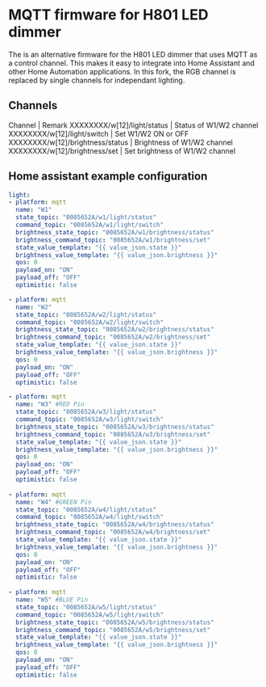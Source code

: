 # MQTT firmware for H801 LED dimmer

The is an alternative firmware for the H801 LED dimmer that uses MQTT as a control channel. This makes it easy to integrate into Home Assistant and other Home Automation applications. In this fork, the RGB channel is replaced by single channels for independant lighting.

## Channels

Channel | Remark
XXXXXXXX/w[12]/light/status | Status of W1/W2 channel
XXXXXXXX/w[12]/light/switch | Set W1/W2 ON or OFF
XXXXXXXX/w[12]/brightness/status | Brightness of W1/W2 channel
XXXXXXXX/w[12]/brightness/set | Set brightness of W1/W2 channel

## Home assistant example configuration

```yaml
light:
- platform: mqtt
  name: "W1"
  state_topic: "0085652A/w1/light/status"
  command_topic: "0085652A/w1/light/switch"
  brightness_state_topic: "0085652A/w1/brightness/status"
  brightness_command_topic: "0085652A/w1/brightness/set"
  state_value_template: "{{ value_json.state }}"
  brightness_value_template: "{{ value_json.brightness }}"
  qos: 0
  payload_on: "ON"
  payload_off: "OFF"
  optimistic: false

- platform: mqtt
  name: "W2"
  state_topic: "0085652A/w2/light/status"
  command_topic: "0085652A/w2/light/switch"
  brightness_state_topic: "0085652A/w2/brightness/status"
  brightness_command_topic: "0085652A/w2/brightness/set"
  state_value_template: "{{ value_json.state }}"
  brightness_value_template: "{{ value_json.brightness }}"
  qos: 0
  payload_on: "ON"
  payload_off: "OFF"
  optimistic: false

- platform: mqtt
  name: "W3" #RED Pin
  state_topic: "0085652A/w3/light/status"
  command_topic: "0085652A/w3/light/switch"
  brightness_state_topic: "0085652A/w3/brightness/status"
  brightness_command_topic: "0085652A/w3/brightness/set"
  state_value_template: "{{ value_json.state }}"
  brightness_value_template: "{{ value_json.brightness }}"
  qos: 0
  payload_on: "ON"
  payload_off: "OFF"
  optimistic: false
  
- platform: mqtt
  name: "W4" #GREEN Pin
  state_topic: "0085652A/w4/light/status"
  command_topic: "0085652A/w4/light/switch"
  brightness_state_topic: "0085652A/w4/brightness/status"
  brightness_command_topic: "0085652A/w4/brightness/set"
  state_value_template: "{{ value_json.state }}"
  brightness_value_template: "{{ value_json.brightness }}"
  qos: 0
  payload_on: "ON"
  payload_off: "OFF"
  optimistic: false
  
- platform: mqtt
  name: "W5" #BLUE Pin
  state_topic: "0085652A/w5/light/status"
  command_topic: "0085652A/w5/light/switch"
  brightness_state_topic: "0085652A/w5/brightness/status"
  brightness_command_topic: "0085652A/w5/brightness/set"
  state_value_template: "{{ value_json.state }}"
  brightness_value_template: "{{ value_json.brightness }}"
  qos: 0
  payload_on: "ON"
  payload_off: "OFF"
  optimistic: false
